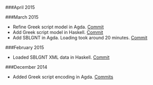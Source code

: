 ###April 2015

###March 2015
* Refine Greek script model in Agda. [Commit](bdf3ddedd640da6992240389eae11a1f07e570e7)
* Add Greek script model in Haskell. [Commit](https://github.com/scott-fleischman/greek-grammar/commit/60049ffb4b0be155424d3a8fb3cddb38098be05a)
* Add SBLGNT in Agda. Loading took around 20 minutes. [Commit](https://github.com/scott-fleischman/greek-grammar/commit/9afb30f29f19a33b56aaf5a80c83470a6a4a044a)

###February 2015
* Loaded SBLGNT XML data in Haskell. [Commit](https://github.com/scott-fleischman/greek-grammar/commit/30639e4a86ba7adcbbd55b7813e52551cb396b1c)

###December 2014
* Added Greek script encoding in Agda. [Commits](https://github.com/scott-fleischman/greek-grammar/compare/995538b0cbb7eb8ae5f59fbf6973022ac2c93711...bb27a93ca4f4e035fd1a72ccc54c20465a39995f)
